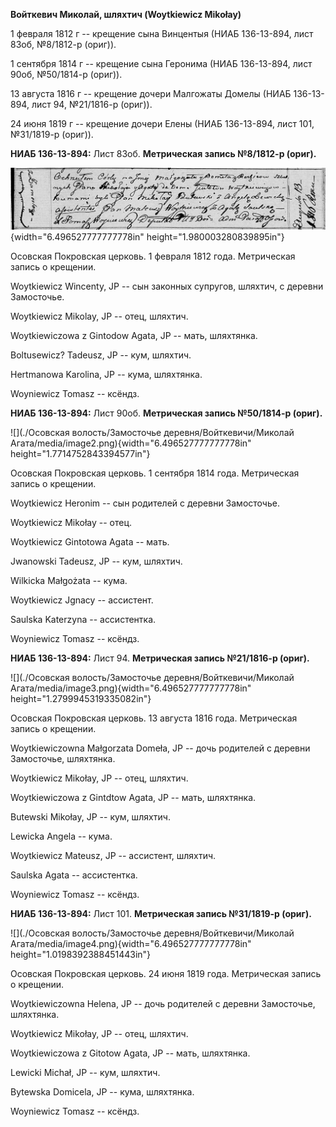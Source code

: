 **Войткевич Миколай, шляхтич (Woytkiewicz Mikołay)**

1 февраля 1812 г -- крещение сына Винцентыя (НИАБ 136-13-894, лист 83об,
№8/1812-р (ориг)).

1 сентября 1814 г -- крещение сына Геронима (НИАБ 136-13-894, лист 90об,
№50/1814-р (ориг)).

13 августа 1816 г -- крещение дочери Малгожаты Домелы (НИАБ 136-13-894,
лист 94, №21/1816-р (ориг)).

24 июня 1819 г -- крещение дочери Елены (НИАБ 136-13-894, лист 101,
№31/1819-р (ориг)).

**НИАБ 136-13-894:** Лист 83об. **Метрическая запись №8/1812-р (ориг).**

![](./media/2cbc07d492c7d24dd0aa5d9659a27aa8febdff6b.png){width="6.496527777777778in"
height="1.980003280839895in"}

Осовская Покровская церковь. 1 февраля 1812 года. Метрическая запись о
крещении.

Woytkiewicz Wincenty, JP -- сын законных супругов, шляхтич, с деревни
Замосточье.

Woytkiewicz Mikolay, JP -- отец, шляхтич.

Woytkiewiczowa z Gintodow Agata, JP -- мать, шляхтянка.

Boltusewicz? Tadeusz, JP -- кум, шляхтич.

Hertmanowa Karolina, JP -- кума, шляхтянка.

Woyniewicz Tomasz -- ксёндз.

**НИАБ 136-13-894:** Лист 90об. **Метрическая запись №50/1814-р
(ориг).**

![](./Осовская волость/Замосточье деревня/Войткевичи/Миколай Агата/media/image2.png){width="6.496527777777778in"
height="1.7714752843394577in"}

Осовская Покровская церковь. 1 сентября 1814 года. Метрическая запись о
крещении.

Woytkiewicz Heronim -- сын родителей с деревни Замосточье.

Woytkiewicz Mikołay -- отец.

Woytkiewicz Gintotowa Agata -- мать.

Jwanowski Tadeusz, JP -- кум, шляхтич.

Wilkicka Małgożata -- кума.

Woytkiewicz Jgnacy -- ассистент.

Saulska Katerzyna -- ассистентка.

Woyniewicz Tomasz -- ксёндз.

**НИАБ 136-13-894:** Лист 94. **Метрическая запись №21/1816-р (ориг).**

![](./Осовская волость/Замосточье деревня/Войткевичи/Миколай Агата/media/image3.png){width="6.496527777777778in"
height="1.2799945319335082in"}

Осовская Покровская церковь. 13 августа 1816 года. Метрическая запись о
крещении.

Woytkiewiczowna Małgorzata Domeła, JP -- дочь родителей с деревни
Замосточье, шляхтянка.

Woytkiewicz Mikołay, JP -- отец, шляхтич.

Woytkiewiczowa z Gintdtow Agata, JP -- мать, шляхтянка.

Butewski Mikołay, JP -- кум, шляхтич.

Lewicka Angela -- кума.

Woytkiewicz Mateusz, JP -- ассистент, шляхтич.

Saulska Agata -- ассистентка.

Woyniewicz Tomasz -- ксёндз.

**НИАБ 136-13-894:** Лист 101. **Метрическая запись №31/1819-р (ориг).**

![](./Осовская волость/Замосточье деревня/Войткевичи/Миколай Агата/media/image4.png){width="6.496527777777778in"
height="1.0198392388451443in"}

Осовская Покровская церковь. 24 июня 1819 года. Метрическая запись о
крещении.

Woytkiewiczowna Helena, JP -- дочь родителей с деревни Замосточье,
шляхтянка.

Woytkiewicz Mikołay, JP -- отец, шляхтич.

Woytkiewiczowa z Gitotow Agata, JP -- мать, шляхтянка.

Lewicki Michał, JP -- кум, шляхтич.

Bytewska Domicela, JP -- кума, шляхтянка.

Woyniewicz Tomasz -- ксёндз.
